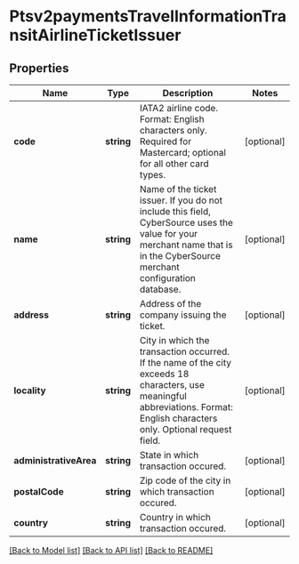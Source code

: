 # Ptsv2paymentsTravelInformationTransitAirlineTicketIssuer

## Properties
Name | Type | Description | Notes
------------ | ------------- | ------------- | -------------
**code** | **string** | IATA2 airline code. Format: English characters only. Required for Mastercard; optional for all other card types. | [optional] 
**name** | **string** | Name of the ticket issuer. If you do not include this field, CyberSource uses the value for your merchant name that is in the CyberSource merchant configuration database. | [optional] 
**address** | **string** | Address of the company issuing the ticket. | [optional] 
**locality** | **string** | City in which the transaction occurred. If the name of the city exceeds 18 characters, use meaningful abbreviations. Format: English characters only. Optional request field. | [optional] 
**administrativeArea** | **string** | State in which transaction occured. | [optional] 
**postalCode** | **string** | Zip code of the city in which transaction occured. | [optional] 
**country** | **string** | Country in which transaction occured. | [optional] 

[[Back to Model list]](../README.md#documentation-for-models) [[Back to API list]](../README.md#documentation-for-api-endpoints) [[Back to README]](../README.md)


